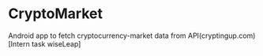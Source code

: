 # CryptoMarket
Android app to fetch cryptocurrency-market data from API(cryptingup.com) [Intern task wiseLeap]
